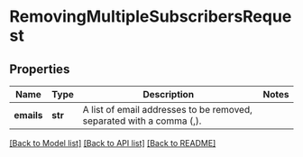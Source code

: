 # RemovingMultipleSubscribersRequest

## Properties
Name | Type | Description | Notes
------------ | ------------- | ------------- | -------------
**emails** | **str** | A list of email addresses to be removed, separated with a comma (,). | 

[[Back to Model list]](../README.md#documentation-for-models) [[Back to API list]](../README.md#documentation-for-api-endpoints) [[Back to README]](../README.md)


